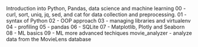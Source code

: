 Introduction into Python, Pandas, data science and machine learning
00 - curl, sort, uniq, jq, sed, and cat for data collection and preprocessing.
01 - syntax of Python
02 - OOP approach
03 - managing libraries and virtualenv
04 - profiling
05 - pandas
06 - SQLite
07 - Matplotlib, Plotly and Seaborn
08 - ML basics
09 - ML more advanced techiques
movie_analyzer - analyze data from the MovieLens database
